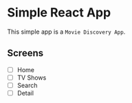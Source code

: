 # Simple React App

This simple app is a `Movie Discovery App`.

## Screens

- [ ] Home
- [ ] TV Shows
- [ ] Search
- [ ] Detail
